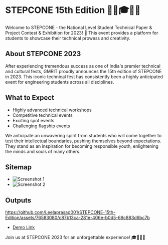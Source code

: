 # STEPCONE 15th Edition 🏦🏦🎓🎉🥳

Welcome to STEPCONE - the National Level Student Technical Paper & Project Contest & Exhibition for 2023! 🌟 This event provides a platform for students to showcase their technical prowess and creativity. 

## About STEPCONE 2023
After experiencing tremendous success as one of India's premier technical and cultural fests, GMRIT proudly announces the 15th edition of STEPCONE in 2023. This iconic technical fest has consistently been a highly anticipated event for engineering students across all disciplines.


## What to Expect
- Highly advanced technical workshops
- Competitive technical events
- Exciting spot events
- Challenging flagship events

We anticipate an unwavering spirit from students who will come together to test their intellectual boundaries, pushing themselves beyond expectations. They stand as an inspiration for becoming responsible youth, enlightening the minds and souls of many others.

## Sitemap
- ![Screenshot 1](https://github.com/Leelaprasad001/STEPCONE-15th-Edition/assets/76583080/6e064f19-937f-41ae-9c1f-159c2b6c383a)
- ![Screenshot 2](https://github.com/Leelaprasad001/STEPCONE-15th-Edition/assets/76583080/7711dce5-b03b-41b2-80ba-876aa7bba998)

## Outputs


https://github.com/Leelaprasad001/STEPCONE-15th-Edition/assets/76583080/c87b13ca-281e-406e-b0d5-69c883d6bc7b


- [Demo Link](https://clipchamp.com/watch/O25TBDUR6lA)

Join us at STEPCONE 2023 for an unforgettable experience! 🎓🚀🌟🎉
